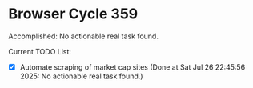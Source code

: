 # Browser Cycle 359

Accomplished: No actionable real task found.

Current TODO List:

- [x] Automate scraping of market cap sites  (Done at Sat Jul 26 22:45:56 2025: No actionable real task found.)